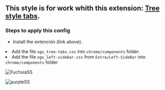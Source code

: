 ## This style is for work whith this extension: [Tree style tabs](https://addons.mozilla.org/es/firefox/addon/tree-style-tab/).

### Steps to apply this config
<p><ul><li>Install the extención (link above).</li></ul>
<li>Add the file <code>ogx_tree-tabs.css</code> into <code>chrome/components</code> folder.</li>
<li>Add the file <code>ogx_left-sidebar.css</code> from <code>Extra/Left-SideBar</code> into <code>chrome/components</code> folder
  </li></ul></p>
  
![FuchsiaSS](https://user-images.githubusercontent.com/22057609/194778829-1e5f3dda-485b-4b8e-bb31-3f189d482df3.png)

![purpleSS](https://user-images.githubusercontent.com/22057609/194778844-2e13dd30-edd3-4be4-9ad4-6f365c027653.png)

